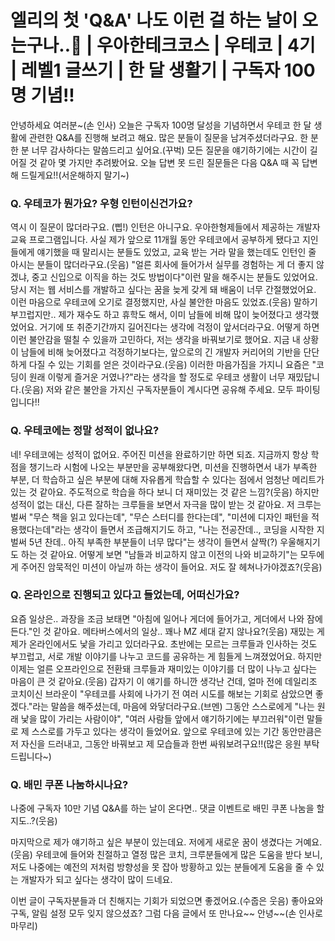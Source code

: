 # 엘리의 첫 'Q&A' 나도 이런 걸 하는 날이 오는구나..🥺 | 우아한테크코스 | 우테코 | 4기 | 레벨1 글쓰기 | 한 달 생활기 | 구독자 100명 기념!!

안녕하세요 여러분~(손 인사)
오늘은 구독자 100명 달성을 기념하면서 우테코 한 달 생활에 관련한 Q&A를 진행해 보려고 해요. 많은 분들이 질문을 남겨주셨더라구요. 한 분 한 분 너무 감사하다는 말씀드리고 싶어요.(꾸벅)
모든 질문을 얘기하기에는 시간이 길어질 것 같아 몇 가지만 추려봤어요. 오늘 답변 못 드린 질문들은 다음 Q&A 때 꼭 답변해 드릴게요!!(서운해하지 말기~)

### Q. 우테코가 뭔가요? 우형 인턴이신건가요?

역시 이 질문이 많더라구요. (삡!) 인턴은 아니구요. 우아한형제들에서 제공하는 개발자 교육 프로그램입니다. 
사실 제가 앞으로 11개월 동안 우테코에서 공부하게 됐다고 지인들에게 얘기했을 때 말리시는 분들도 있었고, 교육 받는 거라 말을 했는데도 인턴인 줄 아시는 분들이 많더라구요.(웃음)
"얼른 회사에 들어가서 실무를 경험하는 게 더 좋지 않겠냐, 중고 신입으로 이직을 하는 것도 방법이다"이런 말을 해주시는 분들도 있었어요. 
당시 저는 웹 서비스를 개발하고 싶다는 꿈을 늦게 갖게 돼 배움이 너무 간절했었어요. 
이런 마음으로 우테코에 오기로 결정했지만, 사실 불안한 마음도 있었죠.(웃음)
말하기 부끄럽지만.. 제가 재수도 하고 휴학도 해서, 이미 남들에 비해 많이 늦어졌다고 생각했었어요.
거기에 또 취준기간까지 길어진다는 생각에 걱정이 앞서더라구요.
어떻게 하면 이런 불안감을 떨칠 수 있을까 고민하다, 저는 생각을 바꿔보기로 했어요.
지금 내 상황이 남들에 비해 늦어졌다고 걱정하기보다는, 앞으로의 긴 개발자 커리어의 기반을 단단하게 다질 수 있는 기회를 얻은 것이라구요.(웃음)
이러한 마음가짐을 가지니 요즘은 "코딩이 원래 이렇게 즐거운 거였나?"라는 생각을 할 정도로 우테코 생활이 너무 재밌답니다.(웃음)
저와 같은 불안을 가지신 구독자분들이 계시다면 공유해 주세요. 모두 파이팅입니다!!

### Q. 우테코에는 정말 성적이 없나요?

네! 우테코에는 성적이 없어요. 주어진 미션을 완료하기만 하면 되죠. 지금까지 항상 학점을 챙기느라 시험에 나오는 부분만을 공부해왔다면, 미션을 진행하면서 내가 부족한 부분, 더 학습하고 싶은 부분에 대해 자유롭게
학습할 수 있다는 점에서 엄청난 메리트가 있는 것 같아요. 주도적으로 학습을 하다 보니 더 재미있는 것 같은 느낌?(웃음)
하지만 성적이 없는 대신, 다른 잘하는 크루들을 보면서 자극을 많이 받는 것 같아요. 저 크루는 벌써 "무슨 책을 읽고 있다는데", "무슨 스터디를 한다는데", "미션에 디자인 패턴을 적용했다는데"라는 생각이 들면서
조급해지기도 하고, "나는 전공잔데.., 코딩을 시작한 지 벌써 5년 찬데.. 아직 부족한 부분들이 너무 많다"는 생각이 들면서 살짝(?) 우울해지기도 하는 것 같아요. 어떻게 보면 "남들과 비교하지 않고 이전의
나와 비교하기"는 모두에게 주어진 암묵적인 미션이 아닐까 하는 생각이 들어요. 저도 잘 헤쳐나가야겠죠?(웃음)

### Q. 온라인으로 진행되고 있다고 들었는데, 어떠신가요?

요즘 일상은.. 과장을 조금 보태면 "아침에 일어나 게더에 들어가고, 게더에서 나와 잠에 든다."인 것 같아요. 메타버스에서의 일상.. 꽤나 MZ 세대 같지 않나요?(웃음)
재밌는 게 제가 온라인에서도 낯을 가리고 있더라구요. 초반에는 모르는 크루들과 인사하는 것도 부끄럽고, 서로 개발 이야기를 나누고 코드를 공유하는 게 힘들게 느껴졌었어요. 하지만 이제는 얼른 오프라인으로 전환돼
크루들과 재미있는 이야기를 더 많이 나누고 싶다는 마음이 큰 것 같아요.(웃음)
갑자기 이 얘기를 하니깐 생각난 건데, 얼마 전에 데일리조 코치이신 브라운이 "우테코를 사회에 나가기 전 여러 시도를 해보는 기회로 삼았으면 좋겠다."라는 말씀을 해주셨는데, 마음에 와닿더라구요.(브멘)
그동안 스스로에게 "나는 원래 낯을 많이 가리는 사람이야", "여러 사람들 앞에서 얘기하기에는 부끄러워"이런 말들로 제 스스로를 가두고 있다는 생각이 들었어요. 앞으로 우테코에 있는 기간 동안만큼은 저 자신을
드러내고, 그동안 바꿔보고 제 모습들과 한번 싸워보려구요!!(많은 응원 부탁드립니다~)

### Q. 배민 쿠폰 나눔하시나요?

나중에 구독자 10만 기념 Q&A를 하는 날이 온다면.. 댓글 이벤트로 배민 쿠폰 나눔을 할지도..?(웃음)

마지막으로 제가 얘기하고 싶은 부분이 있는데요. 저에게 새로운 꿈이 생겼다는 거예요.(웃음)
우테코에 들어와 친절하고 열정 많은 코치, 크루분들에게 많은 도움을 받다 보니, 저도 나중에는 예전의 저처럼 방향성을 못 잡아 방황하고 있는 분들에게 도움을 줄 수 있는 개발자가 되고 싶다는 생각이 많이 드네요.

이번 글이 구독자분들과 더 친해지는 기회가 되었으면 좋겠어요.(수줍은 웃음)
좋아요와 구독, 알림 설정 모두 잊지 않으셨죠? 그럼 다음 글에서 또 만나요~~ 안녕~~(손 인사로 마무리)
